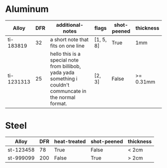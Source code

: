 # Aluminum 
| Alloy | DFR | additional-notes | flags | shot-peened | thickness |
| --- | --- | --- | --- | --- | --- |
|  ti-183819 | 32 | a short note that fits on one line | [1, 5, 8] | True | 1mm |
|  ti-1231313 | 25 | hello this is a special note from billibob, yada yada something i couldn't communcate in the normal format. | [2, 3] | False | >= 0.31mm |
# Steel 
| Alloy | DFR | heat-treated | shot-peened | thickness |
| --- | --- | --- | --- | --- |
|  st-123458 | 78 | True | False | < 2cm |
|  st-999099 | 200 | False | True | > 2cm |
